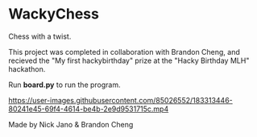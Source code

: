 # WackyChess
Chess with a twist.

This project was completed in collaboration with Brandon Cheng, and recieved the "My first hackybirthday" prize at the "Hacky Birthday MLH" hackathon.

Run **board.py** to run the program.

https://user-images.githubusercontent.com/85026552/183313446-80241e45-69f4-4614-be4b-2e9d9531715c.mp4

Made by Nick Jano & Brandon Cheng
